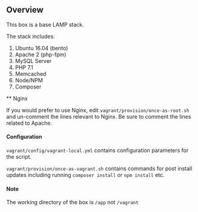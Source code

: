 Overview
--

This box is a base LAMP stack.

The stack includes:
1. Ubuntu 16.04 (bento)
2. Apache 2 (php-fpm)
3. MySQL Server
4. PHP 7.1
5. Memcached
6. Node/NPM
7. Composer


** Nginx

If you would prefer to use Nginx, edit `vagrant/provision/once-as-root.sh` and un-comment the lines relevant to Nginx. Be
sure to comment the lines related to Apache.

#### Configuration

`vagrant/config/vagrant-local.yml` contains configuration parameters for the script.

`vagrant/provision/once-as-vagrant.sh` contains commands for post install updates including running `composer install`
or `npm install` etc.


#### Note
The working directory of the box is `/app` not `/vagrant`







